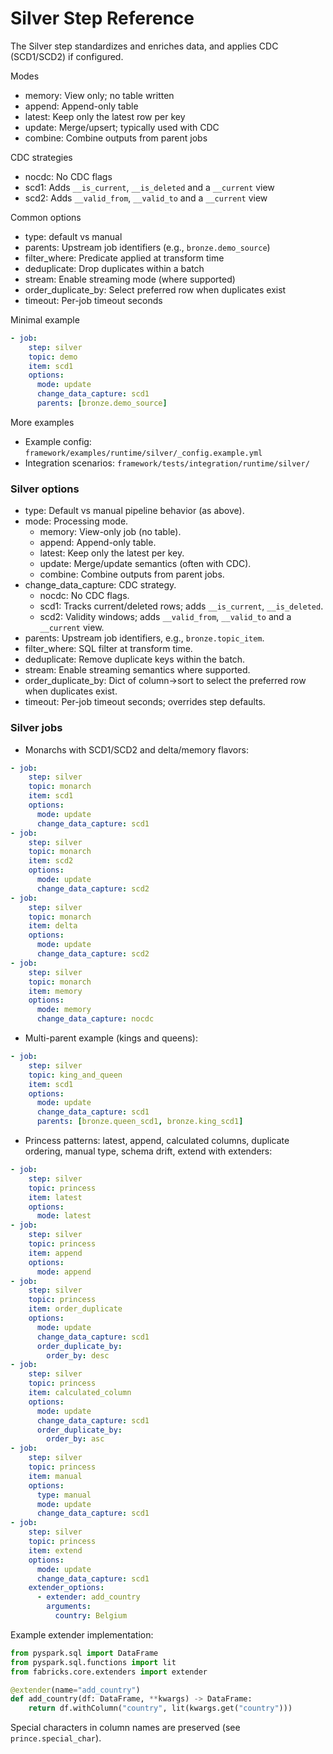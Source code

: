 # Silver Step Reference

The Silver step standardizes and enriches data, and applies CDC (SCD1/SCD2) if configured.

Modes
- memory: View only; no table written
- append: Append-only table
- latest: Keep only the latest row per key
- update: Merge/upsert; typically used with CDC
- combine: Combine outputs from parent jobs

CDC strategies
- nocdc: No CDC flags
- scd1: Adds `__is_current`, `__is_deleted` and a `__current` view
- scd2: Adds `__valid_from`, `__valid_to` and a `__current` view

Common options
- type: default vs manual
- parents: Upstream job identifiers (e.g., `bronze.demo_source`)
- filter_where: Predicate applied at transform time
- deduplicate: Drop duplicates within a batch
- stream: Enable streaming mode (where supported)
- order_duplicate_by: Select preferred row when duplicates exist
- timeout: Per-job timeout seconds

Minimal example
```yaml
- job:
    step: silver
    topic: demo
    item: scd1
    options:
      mode: update
      change_data_capture: scd1
      parents: [bronze.demo_source]
```

More examples
- Example config: `framework/examples/runtime/silver/_config.example.yml`
- Integration scenarios: `framework/tests/integration/runtime/silver/`


### Silver options

- type: Default vs manual pipeline behavior (as above).
- mode: Processing mode.
  - memory: View-only job (no table).
  - append: Append-only table.
  - latest: Keep only the latest per key.
  - update: Merge/update semantics (often with CDC).
  - combine: Combine outputs from parent jobs.
- change_data_capture: CDC strategy.
  - nocdc: No CDC flags.
  - scd1: Tracks current/deleted rows; adds `__is_current`, `__is_deleted`.
  - scd2: Validity windows; adds `__valid_from`, `__valid_to` and a `__current` view.
- parents: Upstream job identifiers, e.g., `bronze.topic_item`.
- filter_where: SQL filter at transform time.
- deduplicate: Remove duplicate keys within the batch.
- stream: Enable streaming semantics where supported.
- order_duplicate_by: Dict of column→sort to select the preferred row when duplicates exist.
- timeout: Per-job timeout seconds; overrides step defaults.
### Silver jobs

- Monarchs with SCD1/SCD2 and delta/memory flavors:

```yaml
- job:
    step: silver
    topic: monarch
    item: scd1
    options:
      mode: update
      change_data_capture: scd1
- job:
    step: silver
    topic: monarch
    item: scd2
    options:
      mode: update
      change_data_capture: scd2
- job:
    step: silver
    topic: monarch
    item: delta
    options:
      mode: update
      change_data_capture: scd2
- job:
    step: silver
    topic: monarch
    item: memory
    options:
      mode: memory
      change_data_capture: nocdc
```

- Multi-parent example (kings and queens):

```yaml
- job:
    step: silver
    topic: king_and_queen
    item: scd1
    options:
      mode: update
      change_data_capture: scd1
      parents: [bronze.queen_scd1, bronze.king_scd1]
```

- Princess patterns: latest, append, calculated columns, duplicate ordering, manual type, schema drift, extend with extenders:

```yaml
- job:
    step: silver
    topic: princess
    item: latest
    options:
      mode: latest
- job:
    step: silver
    topic: princess
    item: append
    options:
      mode: append
- job:
    step: silver
    topic: princess
    item: order_duplicate
    options:
      mode: update
      change_data_capture: scd1
      order_duplicate_by:
        order_by: desc
- job:
    step: silver
    topic: princess
    item: calculated_column
    options:
      mode: update
      change_data_capture: scd1
      order_duplicate_by:
        order_by: asc
- job:
    step: silver
    topic: princess
    item: manual
    options:
      type: manual
      mode: update
      change_data_capture: scd1
- job:
    step: silver
    topic: princess
    item: extend
    options:
      mode: update
      change_data_capture: scd1
    extender_options:
      - extender: add_country
        arguments:
          country: Belgium
```

Example extender implementation:

```python
from pyspark.sql import DataFrame
from pyspark.sql.functions import lit
from fabricks.core.extenders import extender

@extender(name="add_country")
def add_country(df: DataFrame, **kwargs) -> DataFrame:
    return df.withColumn("country", lit(kwargs.get("country")))
```

Special characters in column names are preserved (see `prince.special_char`).
